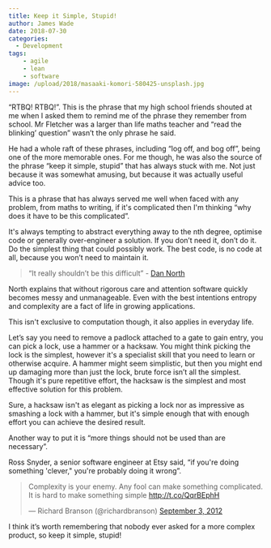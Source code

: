 ```yaml
---
title: Keep it Simple, Stupid!
author: James Wade
date: 2018-07-30
categories:
  - Development
tags:
    - agile
    - lean
    - software
image: /upload/2018/masaaki-komori-580425-unsplash.jpg
---
```


“RTBQ! RTBQ!”. This is the phrase that my high school friends shouted at me when I asked them to remind me of the phrase they remember from school. Mr Fletcher was a larger than life maths teacher and “read the blinking’ question” wasn’t the only phrase he said.

He had a whole raft of these phrases, including “log off, and bog off”, being one of the more memorable ones. For me though, he was also the source of the phrase “keep it simple, stupid” that has always stuck with me. Not just because it was somewhat amusing, but because it was actually useful advice too.

This is a phrase that has always served me well when faced with any problem, from maths to writing, if it's complicated then I'm thinking “why does it have to be this complicated”.

It's always tempting to abstract everything away to the nth degree, optimise code or generally over-engineer a solution. If you don’t need it, don’t do it. Do the simplest thing that could possibly work. The best code, is no code at all, because you won’t need to maintain it.

> “It really shouldn’t be this difficult” - [Dan North](http://gotocon.com/dl/goto-chicago-2014/slides/DanNorth_KickingTheComplexityHabit.pdf)

North explains that without rigorous care and attention software quickly becomes messy and unmanageable. Even with the best intentions entropy and complexity are a fact of life in growing applications. 

This isn't exclusive to computation though, it also applies in everyday life.

Let’s say you need to remove a padlock attached to a gate to gain entry, you can pick a lock, use a hammer or a hacksaw. You might think picking the lock is the simplest, however it's a specialist skill that you need to learn or otherwise acquire. A hammer might seem simplistic, but then you might end up damaging more than just the lock, brute force isn’t all the simplest. Though it's pure repetitive effort, the hacksaw is the simplest and most effective solution for this problem.

Sure, a hacksaw isn't as elegant as picking a lock nor as impressive as smashing a lock with a hammer, but it's simple enough that with enough effort you can achieve the desired result.

Another way to put it is “more things should not be used than are necessary”.

Ross Snyder, a senior software engineer at Etsy said, “if you're doing something 'clever," you're probably doing it wrong”.

<blockquote class="twitter-tweet" data-lang="en"><p lang="en" dir="ltr">Complexity is your enemy. Any fool can make something complicated. It is hard to make something simple <a href="http://t.co/QqrBEphH">http://t.co/QqrBEphH</a></p>&mdash; Richard Branson (@richardbranson) <a href="https://twitter.com/richardbranson/status/242582296157384704?ref_src=twsrc%5Etfw">September 3, 2012</a></blockquote>
<script async src="https://platform.twitter.com/widgets.js" charset="utf-8"></script>

I think it’s worth remembering that nobody ever asked for a more complex product, so keep it simple, stupid!